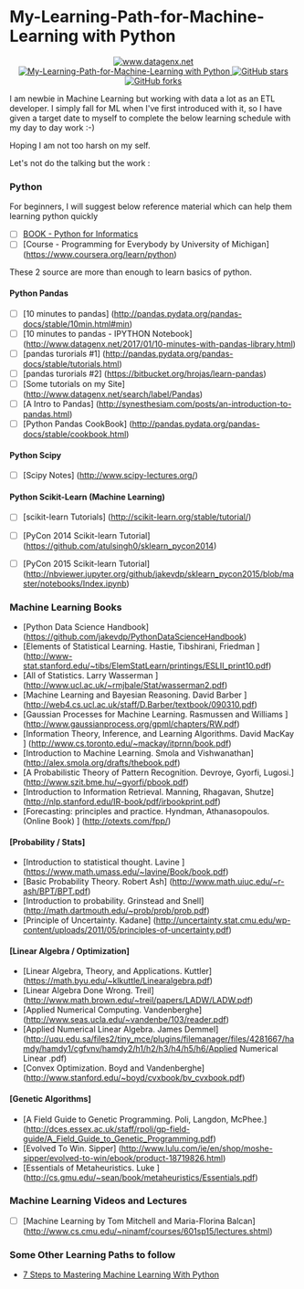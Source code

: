 # My-Learning-Path-for-Machine-Learning with Python

  
  <p align="center">
    <a href="http://www.datagenx.net">
    <img alt="www.datagenx.net" src="https://img.shields.io/badge/datagenx--blue.svg">
  </a>
  <a href="https://github.com/atulsingh0/My-Learning-Path-for-Machine-Learning">
    <img alt="My-Learning-Path-for-Machine-Learning with Python" src="https://img.shields.io/badge/Learning%20Path-Machine%20Learning-blue.svg">
  </a>
  <a href="https://github.com/atulsingh0/My-Learning-Path-for-Machine-Learning/stargazers">
    <img alt="GitHub stars" src="https://img.shields.io/github/stars/atulsingh0/My-Learning-Path-for-Machine-Learning.svg">
  </a>
  <a href="https://github.com/atulsingh0/My-Learning-Path-for-Machine-Learning/network">
    <img alt="GitHub forks" src="https://img.shields.io/github/forks/atlsingh0/My-Learning-Path-for-Machine-Learning.svg">
  </a>
</p>

I am newbie in Machine Learning but working with data a lot as an ETL developer. I simply fall for ML when I've first introduced with it, so I have given a target date to myself to complete the below learning schedule with my day to day work :-)

Hoping I am not too harsh on my self.

Let's not do the talking but the work :


### Python
For beginners, I will suggest below reference material which can help them learning python quickly
- [ ] [BOOK - Python for Informatics](www.pythonlearn.com/book_007.pdf)
- [ ] [Course - Programming for Everybody by University of Michigan] (https://www.coursera.org/learn/python)

These 2 source are more than enough to learn basics of python.

#### Python Pandas
- [ ] [10 minutes to pandas] (http://pandas.pydata.org/pandas-docs/stable/10min.html#min)
- [ ] [10 minutes to pandas - IPYTHON Notebook] (http://www.datagenx.net/2017/01/10-minutes-with-pandas-library.html)
- [ ] [pandas turorials #1] (http://pandas.pydata.org/pandas-docs/stable/tutorials.html)
- [ ] [pandas turorials #2] (https://bitbucket.org/hrojas/learn-pandas)
- [ ] [Some tutorials on my Site] (http://www.datagenx.net/search/label/Pandas)
- [ ] [A Intro to Pandas] (http://synesthesiam.com/posts/an-introduction-to-pandas.html)
- [ ] [Python Pandas CookBook] (http://pandas.pydata.org/pandas-docs/stable/cookbook.html)

#### Python Scipy
- [ ] [Scipy Notes] (http://www.scipy-lectures.org/)

#### Python Scikit-Learn (Machine Learning)
- [ ] [scikit-learn Tutorials] (http://scikit-learn.org/stable/tutorial/)
- [ ] [PyCon 2014 Scikit-learn Tutorial] (https://github.com/atulsingh0/sklearn_pycon2014)
- [ ] [PyCon 2015 Scikit-learn Tutorial] (http://nbviewer.jupyter.org/github/jakevdp/sklearn_pycon2015/blob/master/notebooks/Index.ipynb) 





### Machine Learning Books
* [Python Data Science Handbook] (https://github.com/jakevdp/PythonDataScienceHandbook)
*   [Elements of Statistical Learning. Hastie, Tibshirani, Friedman  ] (http://www-stat.stanford.edu/~tibs/ElemStatLearn/printings/ESLII_print10.pdf)   
*   [All of Statistics. Larry Wasserman ] (http://www.ucl.ac.uk/~rmjbale/Stat/wasserman2.pdf)   
*   [Machine Learning and Bayesian Reasoning. David Barber  ] (http://web4.cs.ucl.ac.uk/staff/D.Barber/textbook/090310.pdf)   
*   [Gaussian Processes for Machine Learning. Rasmussen and Williams ] (http://www.gaussianprocess.org/gpml/chapters/RW.pdf)   
*   [Information Theory, Inference, and Learning Algorithms. David MacKay ] (http://www.cs.toronto.edu/~mackay/itprnn/book.pdf)   
*   [Introduction to Machine Learning. Smola and Vishwanathan] (http://alex.smola.org/drafts/thebook.pdf)   
*   [A Probabilistic Theory of Pattern Recognition. Devroye, Gyorfi, Lugosi.] (http://www.szit.bme.hu/~gyorfi/pbook.pdf)   
*   [Introduction to Information Retrieval. Manning, Rhagavan, Shutze] (http://nlp.stanford.edu/IR-book/pdf/irbookprint.pdf)   
*   [Forecasting: principles and practice. Hyndman, Athanasopoulos. (Online Book) ] (http://otexts.com/fpp/)   
####   [Probability / Stats] 
*   [Introduction to statistical thought. Lavine ] (https://www.math.umass.edu/~lavine/Book/book.pdf)   
*   [Basic Probability Theory. Robert Ash] (http://www.math.uiuc.edu/~r-ash/BPT/BPT.pdf)   
*   [Introduction to probability. Grinstead and Snell] (http://math.dartmouth.edu/~prob/prob/prob.pdf)   
*   [Principle of Uncertainty. Kadane] (http://uncertainty.stat.cmu.edu/wp-content/uploads/2011/05/principles-of-uncertainty.pdf)   
####   [Linear Algebra / Optimization] 
*   [Linear Algebra, Theory, and Applications. Kuttler] (https://math.byu.edu/~klkuttle/Linearalgebra.pdf)   
*   [Linear Algebra Done Wrong. Treil] (http://www.math.brown.edu/~treil/papers/LADW/LADW.pdf)   
*   [Applied Numerical Computing. Vandenberghe] (http://www.seas.ucla.edu/~vandenbe/103/reader.pdf)   
*   [Applied Numerical Linear Algebra. James Demmel] (http://uqu.edu.sa/files2/tiny_mce/plugins/filemanager/files/4281667/hamdy/hamdy1/cgfvnv/hamdy2/h1/h2/h3/h4/h5/h6/Applied Numerical Linear .pdf)   
*   [Convex Optimization. Boyd and Vandenberghe] (http://www.stanford.edu/~boyd/cvxbook/bv_cvxbook.pdf)   
####   [Genetic Algorithms] 
*   [A Field Guide to Genetic Programming. Poli, Langdon, McPhee.] (http://dces.essex.ac.uk/staff/rpoli/gp-field-guide/A_Field_Guide_to_Genetic_Programming.pdf)   
*   [Evolved To Win. Sipper] (http://www.lulu.com/ie/en/shop/moshe-sipper/evolved-to-win/ebook/product-18719826.html)   
*   [Essentials of Metaheuristics. Luke ] (http://cs.gmu.edu/~sean/book/metaheuristics/Essentials.pdf)   

### Machine Learning Videos and Lectures
- [ ] [Machine Learning by Tom Mitchell and Maria-Florina Balcan] (http://www.cs.cmu.edu/~ninamf/courses/601sp15/lectures.shtml)


### Some Other Learning Paths to follow
* [7 Steps to Mastering Machine Learning With Python](http://www.kdnuggets.com/2015/11/seven-steps-machine-learning-python.html)



